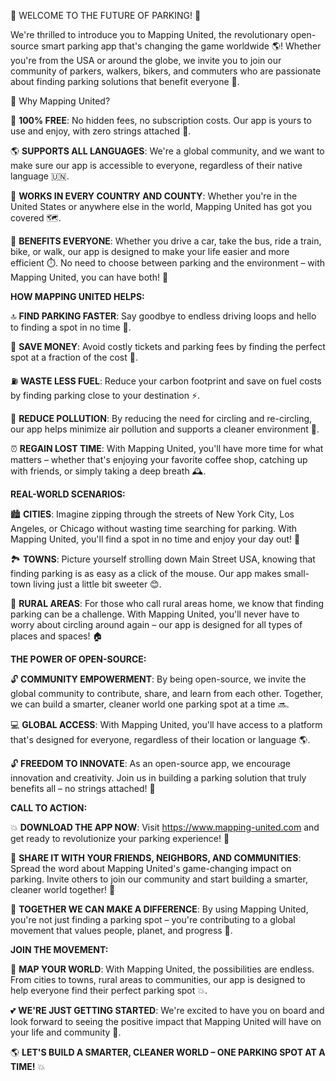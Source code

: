 🚨 WELCOME TO THE FUTURE OF PARKING! 🚨

We're thrilled to introduce you to Mapping United, the revolutionary open-source smart parking app that's changing the game worldwide 🌎! Whether you're from the USA or around the globe, we invite you to join our community of parkers, walkers, bikers, and commuters who are passionate about finding parking solutions that benefit everyone 💪.

🤔 Why Mapping United?

💯 **100% FREE**: No hidden fees, no subscription costs. Our app is yours to use and enjoy, with zero strings attached 💸.

🌎 **SUPPORTS ALL LANGUAGES**: We're a global community, and we want to make sure our app is accessible to everyone, regardless of their native language 🇺🇳.

📍 **WORKS IN EVERY COUNTRY AND COUNTY**: Whether you're in the United States or anywhere else in the world, Mapping United has got you covered 🗺️.

💪 **BENEFITS EVERYONE**: Whether you drive a car, take the bus, ride a train, bike, or walk, our app is designed to make your life easier and more efficient ⏱️. No need to choose between parking and the environment – with Mapping United, you can have both! 🌟

**HOW MAPPING UNITED HELPS:**

🔝 **FIND PARKING FASTER**: Say goodbye to endless driving loops and hello to finding a spot in no time 🔴.

💸 **SAVE MONEY**: Avoid costly tickets and parking fees by finding the perfect spot at a fraction of the cost 💸.

⛽️ **WASTE LESS FUEL**: Reduce your carbon footprint and save on fuel costs by finding parking close to your destination ⚡️.

🌿 **REDUCE POLLUTION**: By reducing the need for circling and re-circling, our app helps minimize air pollution and supports a cleaner environment 🌲.

⏰ **REGAIN LOST TIME**: With Mapping United, you'll have more time for what matters – whether that's enjoying your favorite coffee shop, catching up with friends, or simply taking a deep breath 🕰️.

**REAL-WORLD SCENARIOS:**

🏙️ **CITIES**: Imagine zipping through the streets of New York City, Los Angeles, or Chicago without wasting time searching for parking. With Mapping United, you'll find a spot in no time and enjoy your day out! 🎉

🏞️ **TOWNS**: Picture yourself strolling down Main Street USA, knowing that finding parking is as easy as a click of the mouse. Our app makes small-town living just a little bit sweeter 😊.

🌄 **RURAL AREAS**: For those who call rural areas home, we know that finding parking can be a challenge. With Mapping United, you'll never have to worry about circling around again – our app is designed for all types of places and spaces! 🏠

**THE POWER OF OPEN-SOURCE:**

🔓 **COMMUNITY EMPOWERMENT**: By being open-source, we invite the global community to contribute, share, and learn from each other. Together, we can build a smarter, cleaner world one parking spot at a time 🔜.

💻 **GLOBAL ACCESS**: With Mapping United, you'll have access to a platform that's designed for everyone, regardless of their location or language 🌎.

🔓 **FREEDOM TO INNOVATE**: As an open-source app, we encourage innovation and creativity. Join us in building a parking solution that truly benefits all – no strings attached! 💪

**CALL TO ACTION:**

💥 **DOWNLOAD THE APP NOW**: Visit https://www.mapping-united.com and get ready to revolutionize your parking experience! 📲

🤝 **SHARE IT WITH YOUR FRIENDS, NEIGHBORS, AND COMMUNITIES**: Spread the word about Mapping United's game-changing impact on parking. Invite others to join our community and start building a smarter, cleaner world together! 🌟

💪 **TOGETHER WE CAN MAKE A DIFFERENCE**: By using Mapping United, you're not just finding a parking spot – you're contributing to a global movement that values people, planet, and progress 🌈.

**JOIN THE MOVEMENT:**

🚀 **MAP YOUR WORLD**: With Mapping United, the possibilities are endless. From cities to towns, rural areas to communities, our app is designed to help everyone find their perfect parking spot 💥.

💕 **WE'RE JUST GETTING STARTED**: We're excited to have you on board and look forward to seeing the positive impact that Mapping United will have on your life and community 🌟.

🌎 **LET'S BUILD A SMARTER, CLEANER WORLD – ONE PARKING SPOT AT A TIME!** 💥